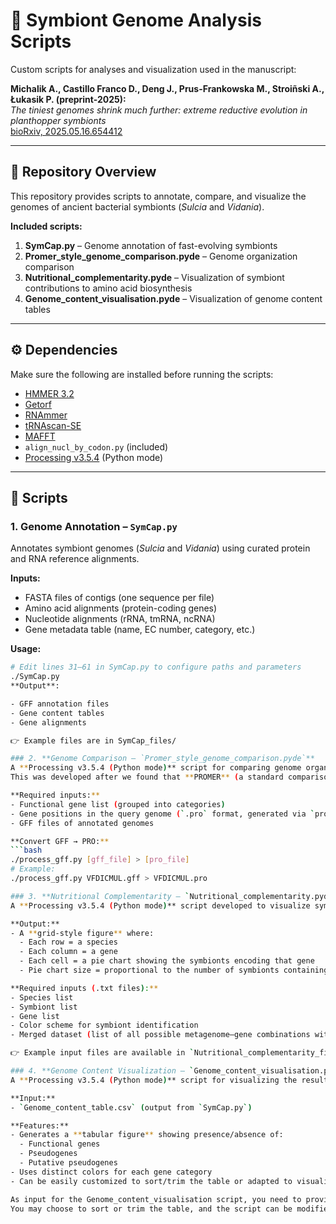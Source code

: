 # 🧬 Symbiont Genome Analysis Scripts

Custom scripts for analyses and visualization used in the manuscript:  

**Michalik A., Castillo Franco D., Deng J., Prus-Frankowska M., Stroiñski A., Łukasik P. (preprint-2025):**  
*The tiniest genomes shrink much further: extreme reductive evolution in planthopper symbionts*  
[bioRxiv, 2025.05.16.654412](https://doi.org/10.1101/2025.05.16.654412)  

---

## 📂 Repository Overview

This repository provides scripts to annotate, compare, and visualize the genomes of ancient bacterial symbionts (*Sulcia* and *Vidania*).

**Included scripts:**
1. **SymCap.py** – Genome annotation of fast-evolving symbionts  
2. **Promer_style_genome_comparison.pyde** – Genome organization comparison  
3. **Nutritional_complementarity.pyde** – Visualization of symbiont contributions to amino acid biosynthesis  
4. **Genome_content_visualisation.pyde** – Visualization of genome content tables  

---

## ⚙️ Dependencies

Make sure the following are installed before running the scripts:

- [HMMER 3.2](http://hmmer.org/)  
- [Getorf](https://www.ebi.ac.uk/Tools/sfc/getorf/)  
- [RNAmmer](http://www.cbs.dtu.dk/services/RNAmmer/)  
- [tRNAscan-SE](http://lowelab.ucsc.edu/tRNAscan-SE/)  
- [MAFFT](https://mafft.cbrc.jp/alignment/software/)  
- `align_nucl_by_codon.py` (included)  
- [Processing v3.5.4](https://processing.org/) (Python mode)  

---

## 📜 Scripts

### 1. **Genome Annotation – `SymCap.py`**
Annotates symbiont genomes (*Sulcia* and *Vidania*) using curated protein and RNA reference alignments.  

**Inputs:**
- FASTA files of contigs (one sequence per file)  
- Amino acid alignments (protein-coding genes)  
- Nucleotide alignments (rRNA, tmRNA, ncRNA)  
- Gene metadata table (name, EC number, category, etc.)  

**Usage:**
```bash
# Edit lines 31–61 in SymCap.py to configure paths and parameters
./SymCap.py
**Output**:

- GFF annotation files
- Gene content tables
- Gene alignments

👉 Example files are in SymCap_files/

### 2. **Genome Comparison – `Promer_style_genome_comparison.pyde`**
A **Processing v3.5.4 (Python mode)** script for comparing genome organization of *Sulcia* and *Vidania* symbionts.  
This was developed after we found that **PROMER** (a standard comparison tool) struggled to detect extremely divergent but homologous regions.

**Required inputs:**
- Functional gene list (grouped into categories)  
- Gene positions in the query genome (`.pro` format, generated via `process_gff.py`)  
- GFF files of annotated genomes  

**Convert GFF → PRO:**
```bash
./process_gff.py [gff_file] > [pro_file]
# Example:
./process_gff.py VFDICMUL.gff > VFDICMUL.pro

### 3. **Nutritional Complementarity – `Nutritional_complementarity.pyde`**
A **Processing v3.5.4 (Python mode)** script developed to visualize symbiont contributions to amino acid biosynthesis pathways.  

**Output:**  
- A **grid-style figure** where:  
  - Each row = a species  
  - Each column = a gene  
  - Each cell = a pie chart showing the symbionts encoding that gene  
  - Pie chart size = proportional to the number of symbionts containing the gene  

**Required inputs (.txt files):**
- Species list  
- Symbiont list  
- Gene list  
- Color scheme for symbiont identification  
- Merged dataset (list of all possible metagenome–gene combinations with info on the symbiont genome where the gene is present)  

👉 Example input files are available in `Nutritional_complementarity_files/`.  

### 4. **Genome Content Visualization – `Genome_content_visualisation.pyde`**
A **Processing v3.5.4 (Python mode)** script for visualizing the results of gene content comparisons produced by the **SymCap** script.  

**Input:**
- `Genome_content_table.csv` (output from `SymCap.py`)  

**Features:**
- Generates a **tabular figure** showing presence/absence of:  
  - Functional genes  
  - Pseudogenes  
  - Putative pseudogenes  
- Uses distinct colors for each gene category  
- Can be easily customized to sort/trim the table or adapted to visualize similar datasets  

As input for the Genome_content_visualisation script, you need to provide the output file from the SymCap script: Genome_content_table.csv. 
You may choose to sort or trim the table, and the script can be modified easily to enable the visualization of similar data tables.
